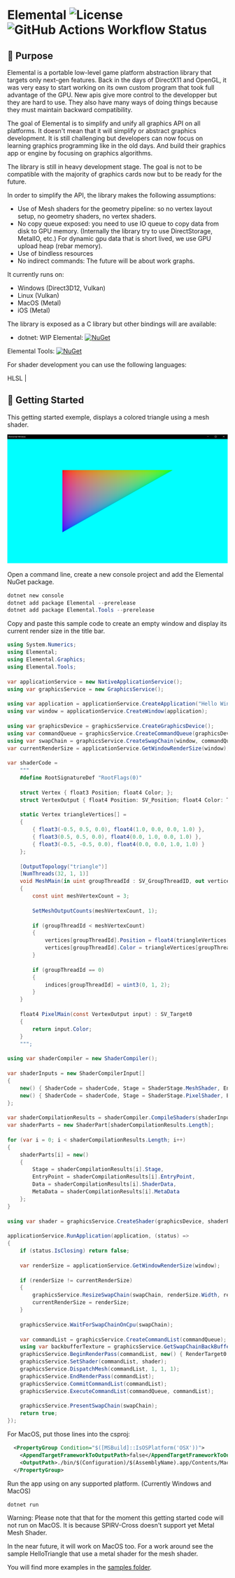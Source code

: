 # Elemental ![License](https://img.shields.io/github/license/double-buffer/elemental.svg) ![GitHub Actions Workflow Status](https://img.shields.io/github/actions/workflow/status/double-buffer/elemental/build-ci.yml)

## 📖 Purpose

Elemental is a portable low-level game platform abstraction library that targets only next-gen features. Back in the days of DirectX11 and OpenGL,
it was very easy to start working on its own custom program that took full advantage of the GPU. New apis give more control to the developper but 
they are hard to use. They also have many ways of doing things because they must maintain backward compatibility.

The goal of Elemental is to simplify and unify all graphics API on all platforms. It doesn't mean that it will simplify or abstract graphics development. 
It is still challenging but developers can now focus on learning graphics programming like in the old days. And build their graphics app or engine by focusing
on graphics algorithms.

The library is still in heavy development stage. The goal is not to be compatible with the majority of graphics cards now but to be ready for the future.

In order to simplify the API, the library makes the following assumptions:

- Use of Mesh shaders for the geometry pipeline: so no vertex layout setup, no geometry shaders, no vertex shaders.
- No copy queue exposed: you need to use IO queue to copy data from disk to GPU memory. (Internally the library try to use DirectStorage, MetalIO, etc.)
For dynamic gpu data that is short lived, we use GPU upload heap (rebar memory).
- Use of bindless resources
- No indirect commands: The future will be about work graphs. 

It currently runs on:

- Windows (Direct3D12, Vulkan)
- Linux (Vulkan)
- MacOS (Metal)
- iOS (Metal)

The library is exposed as a C library but other bindings will are available:

- dotnet: WIP
Elemental: [![NuGet](https://img.shields.io/nuget/v/Elemental.svg)](https://www.nuget.org/packages/Elemental/) 

Elemental Tools: [![NuGet](https://img.shields.io/nuget/v/Elemental.Tools.svg)](https://www.nuget.org/packages/Elemental.Tools/)

For shader development you can use the following languages:

HLSL | 

## 🚀 Getting Started

This getting started exemple, displays a colored triangle using a mesh shader.

![](/samples/screenshots/GettingStarted.png)

Open a command line, create a new console project and add the Elemental NuGet package.

```powershell
dotnet new console
dotnet add package Elemental --prerelease
dotnet add package Elemental.Tools --prerelease
```

Copy and paste this sample code to create an empty window and display its current render size in the title bar.

```csharp
using System.Numerics;
using Elemental;
using Elemental.Graphics;
using Elemental.Tools;

var applicationService = new NativeApplicationService();
using var graphicsService = new GraphicsService();

using var application = applicationService.CreateApplication("Hello Window");
using var window = applicationService.CreateWindow(application);

using var graphicsDevice = graphicsService.CreateGraphicsDevice();
using var commandQueue = graphicsService.CreateCommandQueue(graphicsDevice, CommandQueueType.Graphics);
using var swapChain = graphicsService.CreateSwapChain(window, commandQueue);
var currentRenderSize = applicationService.GetWindowRenderSize(window);

var shaderCode = 
    """
    #define RootSignatureDef "RootFlags(0)"

    struct Vertex { float3 Position; float4 Color; };
    struct VertexOutput { float4 Position: SV_Position; float4 Color: TEXCOORD0; };

    static Vertex triangleVertices[] =
    {
        { float3(-0.5, 0.5, 0.0), float4(1.0, 0.0, 0.0, 1.0) },
        { float3(0.5, 0.5, 0.0), float4(0.0, 1.0, 0.0, 1.0) },
        { float3(-0.5, -0.5, 0.0), float4(0.0, 0.0, 1.0, 1.0) }
    };

    [OutputTopology("triangle")]
    [NumThreads(32, 1, 1)]
    void MeshMain(in uint groupThreadId : SV_GroupThreadID, out vertices VertexOutput vertices[3], out indices uint3 indices[1])
    {
        const uint meshVertexCount = 3;

        SetMeshOutputCounts(meshVertexCount, 1);

        if (groupThreadId < meshVertexCount)
        {
            vertices[groupThreadId].Position = float4(triangleVertices[groupThreadId].Position, 1.0);
            vertices[groupThreadId].Color = triangleVertices[groupThreadId].Color;
        }

        if (groupThreadId == 0)
        {
            indices[groupThreadId] = uint3(0, 1, 2);
        }
    }

    float4 PixelMain(const VertexOutput input) : SV_Target0
    {
        return input.Color; 
    }
    """;

using var shaderCompiler = new ShaderCompiler();

var shaderInputs = new ShaderCompilerInput[]
{
    new() { ShaderCode = shaderCode, Stage = ShaderStage.MeshShader, EntryPoint = "MeshMain", ShaderLanguage = ShaderLanguage.Hlsl },
    new() { ShaderCode = shaderCode, Stage = ShaderStage.PixelShader, EntryPoint = "PixelMain", ShaderLanguage = ShaderLanguage.Hlsl }
};

var shaderCompilationResults = shaderCompiler.CompileShaders(shaderInputs, graphicsService.GetGraphicsDeviceInfo(graphicsDevice).GraphicsApi);
var shaderParts = new ShaderPart[shaderCompilationResults.Length];

for (var i = 0; i < shaderCompilationResults.Length; i++)
{
    shaderParts[i] = new() 
    { 
        Stage = shaderCompilationResults[i].Stage, 
        EntryPoint = shaderCompilationResults[i].EntryPoint, 
        Data = shaderCompilationResults[i].ShaderData, 
        MetaData = shaderCompilationResults[i].MetaData
    };
}

using var shader = graphicsService.CreateShader(graphicsDevice, shaderParts);

applicationService.RunApplication(application, (status) =>
{
    if (status.IsClosing) return false;

    var renderSize = applicationService.GetWindowRenderSize(window);

    if (renderSize != currentRenderSize)
    {
        graphicsService.ResizeSwapChain(swapChain, renderSize.Width, renderSize.Height);
        currentRenderSize = renderSize;
    }

    graphicsService.WaitForSwapChainOnCpu(swapChain);

    var commandList = graphicsService.CreateCommandList(commandQueue);
    using var backbufferTexture = graphicsService.GetSwapChainBackBufferTexture(swapChain);
    graphicsService.BeginRenderPass(commandList, new() { RenderTarget0 = new() { Texture = backbufferTexture, ClearColor = new Vector4(0.0f, 1.0f, 1.0f, 1.0f) } });
    graphicsService.SetShader(commandList, shader);
    graphicsService.DispatchMesh(commandList, 1, 1, 1);
    graphicsService.EndRenderPass(commandList);
    graphicsService.CommitCommandList(commandList);
    graphicsService.ExecuteCommandList(commandQueue, commandList);

    graphicsService.PresentSwapChain(swapChain);
    return true;
});
```

For MacOS, put those lines into the csproj:

```xml
  <PropertyGroup Condition="$([MSBuild]::IsOSPlatform('OSX'))">
    <AppendTargetFrameworkToOutputPath>false</AppendTargetFrameworkToOutputPath>
    <OutputPath>./bin/$(Configuration)/$(AssemblyName).app/Contents/MacOS</OutputPath>
  </PropertyGroup>
```

Run the app using on any supported platform. (Currently Windows and MacOS)

```
dotnet run
```

Warning: Please note that that for the moment this getting started code will not run on MacOS. It is because SPIRV-Cross doesn't support yet Metal Mesh Shader. 

In the near future, it will work on MacOS too. For a work around see the sample HelloTriangle that use a metal shader for the mesh shader.

You will find more examples in the [samples folder](samples).
